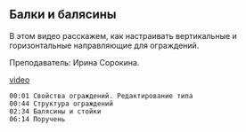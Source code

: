 ## Балки и балясины

В этом видео расскажем, как настраивать вертикальные и горизонтальные направляющие для ограждений.

Преподаватель: Ирина Сорокина.

[video](https://player.softculture.cc/embed/online/RVT/RVT_42.17.02_L4-11_Theory_Baluster_Rail)

``` chapters
00:01 Свойства ограждений. Редактирование типа
00:44 Структура ограждений
02:34 Балясины и стойки
06:14 Поручень
```
